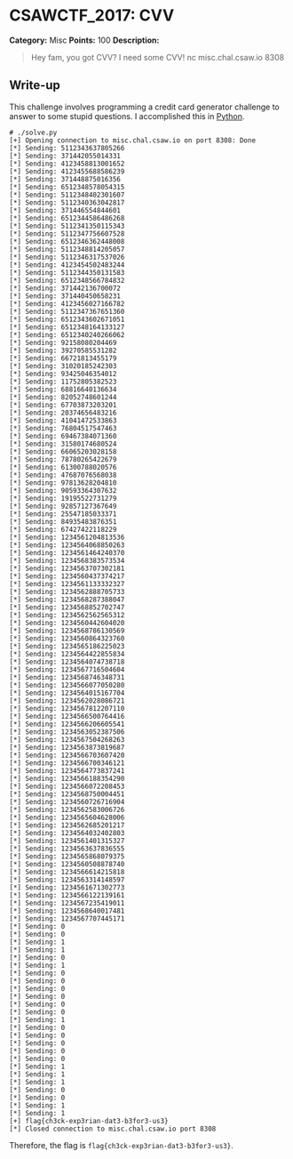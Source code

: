 # CSAWCTF_2017: CVV

**Category:** Misc
**Points:** 100
**Description:**

>Hey fam, you got CVV? I need some CVV!
nc misc.chal.csaw.io 8308

## Write-up
This challenge involves programming a credit card generator challenge to answer to some stupid questions. I accomplished this in [Python](solve.py).

    # ./solve.py 
    [+] Opening connection to misc.chal.csaw.io on port 8308: Done
    [*] Sending: 5112343637805266
    [*] Sending: 371442055014331
    [*] Sending: 4123458813001652
    [*] Sending: 4123455688586239
    [*] Sending: 371448875016356
    [*] Sending: 6512348578054315
    [*] Sending: 5112348402301607
    [*] Sending: 5112340363042817
    [*] Sending: 371446554844601
    [*] Sending: 6512344586486268
    [*] Sending: 5112341350115343
    [*] Sending: 5112347756607528
    [*] Sending: 6512346362448008
    [*] Sending: 5112348814205057
    [*] Sending: 5112346317537026
    [*] Sending: 4123454502483244
    [*] Sending: 5112344350131583
    [*] Sending: 6512348566784832
    [*] Sending: 371442136700072
    [*] Sending: 371440450658231
    [*] Sending: 4123456027166782
    [*] Sending: 5112347367651360
    [*] Sending: 6512343602671051
    [*] Sending: 6512348164133127
    [*] Sending: 6512340240266062
    [*] Sending: 92158080204469
    [*] Sending: 39270585531282
    [*] Sending: 66721813455179
    [*] Sending: 31020185242303
    [*] Sending: 93425046354012
    [*] Sending: 11752805382523
    [*] Sending: 68816640136634
    [*] Sending: 82052748601244
    [*] Sending: 67703873203201
    [*] Sending: 20374656483216
    [*] Sending: 41041472533863
    [*] Sending: 76804517547463
    [*] Sending: 69467384071360
    [*] Sending: 31580174680524
    [*] Sending: 66065203028158
    [*] Sending: 78780265422679
    [*] Sending: 61300788020576
    [*] Sending: 47687076568038
    [*] Sending: 97813628204810
    [*] Sending: 90593364307632
    [*] Sending: 19195522731279
    [*] Sending: 92857127367649
    [*] Sending: 25547185033371
    [*] Sending: 84935483876351
    [*] Sending: 67427422118229
    [*] Sending: 1234561204813536
    [*] Sending: 1234564068850263
    [*] Sending: 1234561464240370
    [*] Sending: 1234568383573534
    [*] Sending: 1234563707302181
    [*] Sending: 1234560437374217
    [*] Sending: 1234561133332327
    [*] Sending: 1234562888705733
    [*] Sending: 1234568287388047
    [*] Sending: 1234568852702747
    [*] Sending: 1234562562565312
    [*] Sending: 1234560442604020
    [*] Sending: 1234568786130569
    [*] Sending: 1234560864323760
    [*] Sending: 1234565186225023
    [*] Sending: 1234564422855834
    [*] Sending: 1234564074738718
    [*] Sending: 1234567716504604
    [*] Sending: 1234568746348731
    [*] Sending: 1234566077050280
    [*] Sending: 1234564015167704
    [*] Sending: 1234562028086721
    [*] Sending: 1234567812207110
    [*] Sending: 1234566500764416
    [*] Sending: 1234566206605541
    [*] Sending: 1234563052387506
    [*] Sending: 1234567504268263
    [*] Sending: 1234563873819687
    [*] Sending: 1234566703607420
    [*] Sending: 1234566700346121
    [*] Sending: 1234564773837241
    [*] Sending: 1234566188354290
    [*] Sending: 1234566072208453
    [*] Sending: 1234568750004451
    [*] Sending: 1234560726716904
    [*] Sending: 1234562583006726
    [*] Sending: 1234565604628006
    [*] Sending: 1234562685201217
    [*] Sending: 1234564032402803
    [*] Sending: 1234561401315327
    [*] Sending: 1234563637836555
    [*] Sending: 1234565868079375
    [*] Sending: 1234560508878740
    [*] Sending: 1234566614215818
    [*] Sending: 1234563314148597
    [*] Sending: 1234561671302773
    [*] Sending: 1234566122139161
    [*] Sending: 1234567235419011
    [*] Sending: 1234568640017481
    [*] Sending: 1234567707445171
    [*] Sending: 0
    [*] Sending: 0
    [*] Sending: 1
    [*] Sending: 1
    [*] Sending: 0
    [*] Sending: 1
    [*] Sending: 0
    [*] Sending: 0
    [*] Sending: 0
    [*] Sending: 0
    [*] Sending: 0
    [*] Sending: 0
    [*] Sending: 1
    [*] Sending: 0
    [*] Sending: 0
    [*] Sending: 0
    [*] Sending: 0
    [*] Sending: 0
    [*] Sending: 1
    [*] Sending: 1
    [*] Sending: 1
    [*] Sending: 0
    [*] Sending: 0
    [*] Sending: 1
    [*] Sending: 1
    [+] flag{ch3ck-exp3rian-dat3-b3for3-us3}
    [*] Closed connection to misc.chal.csaw.io port 8308

Therefore, the flag is `flag{ch3ck-exp3rian-dat3-b3for3-us3}`.
